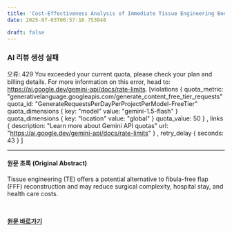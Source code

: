```yaml
---
title: 'Cost-Effectiveness Analysis of Immediate Tissue Engineering Bone Graft Versus Fibula-Free Flap Reconstruction for Mandibular Continuity Defects Secondary to Benign Pathology'
date: 2025-07-03T06:57:16.753048

draft: false
---
```


### AI 리뷰 생성 실패
오류: 429 You exceeded your current quota, please check your plan and billing details. For more information on this error, head to: https://ai.google.dev/gemini-api/docs/rate-limits. [violations {
  quota_metric: "generativelanguage.googleapis.com/generate_content_free_tier_requests"
  quota_id: "GenerateRequestsPerDayPerProjectPerModel-FreeTier"
  quota_dimensions {
    key: "model"
    value: "gemini-1.5-flash"
  }
  quota_dimensions {
    key: "location"
    value: "global"
  }
  quota_value: 50
}
, links {
  description: "Learn more about Gemini API quotas"
  url: "https://ai.google.dev/gemini-api/docs/rate-limits"
}
, retry_delay {
  seconds: 43
}
]

---

#### 원문 초록 (Original Abstract)
Tissue engineering (TE) offers a potential alternative to fibula-free flap (FFF) reconstruction and may reduce surgical complexity, hospital stay, and health care costs.

<br>

**[원문 바로가기](https://www.joms.org/article/S0278-2391(25)00263-0/fulltext?rss=yes)**
